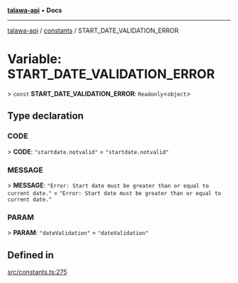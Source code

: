 [**talawa-api**](../../README.md) • **Docs**

***

[talawa-api](../../modules.md) / [constants](../README.md) / START\_DATE\_VALIDATION\_ERROR

# Variable: START\_DATE\_VALIDATION\_ERROR

\> `const` **START\_DATE\_VALIDATION\_ERROR**: `Readonly`\<`object`\>

## Type declaration

### CODE

\> **CODE**: `"startdate.notvalid"` = `"startdate.notvalid"`

### MESSAGE

\> **MESSAGE**: `"Error: Start date must be greater than or equal to current date."` = `"Error: Start date must be greater than or equal to current date."`

### PARAM

\> **PARAM**: `"dateValidation"` = `"dateValidation"`

## Defined in

[src/constants.ts:275](https://github.com/PalisadoesFoundation/talawa-api/blob/fb5076f344cd74d4e51c692cbc70fc337bf1ac39/src/constants.ts#L275)
